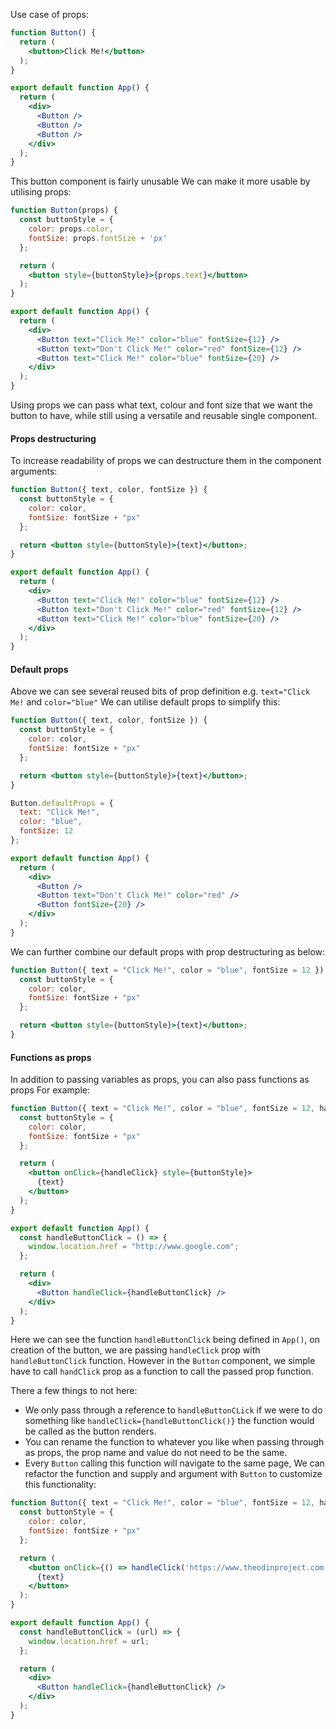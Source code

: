 Use case of props:
```jsx
function Button() {
  return (
    <button>Click Me!</button>
  );
}

export default function App() {
  return (
    <div>
      <Button />
      <Button />
      <Button />
    </div>
  );
}
```

This button component is fairly unusable
We can make it more usable by utilising props:
```jsx
function Button(props) {
  const buttonStyle = {
    color: props.color,
    fontSize: props.fontSize + 'px'
  };

  return (
    <button style={buttonStyle}>{props.text}</button>
  );
}

export default function App() {
  return (
    <div>
      <Button text="Click Me!" color="blue" fontSize={12} />
      <Button text="Don't Click Me!" color="red" fontSize={12} />
      <Button text="Click Me!" color="blue" fontSize={20} />
    </div>
  );
}
```

Using props we can pass what text, colour and font size that we want the button to have, while still using a versatile and reusable single component.

#### Props destructuring
To increase readability of props we can destructure them in the component arguments:
```jsx
function Button({ text, color, fontSize }) {
  const buttonStyle = {
    color: color,
    fontSize: fontSize + "px"
  };

  return <button style={buttonStyle}>{text}</button>;
}

export default function App() {
  return (
    <div>
      <Button text="Click Me!" color="blue" fontSize={12} />
      <Button text="Don't Click Me!" color="red" fontSize={12} />
      <Button text="Click Me!" color="blue" fontSize={20} />
    </div>
  );
}
```

#### Default props
Above we can see several reused bits of prop definition e.g. `text="Click Me!` and `color="blue"`
We can utilise default props to simplify this:
```jsx
function Button({ text, color, fontSize }) {
  const buttonStyle = {
    color: color,
    fontSize: fontSize + "px"
  };

  return <button style={buttonStyle}>{text}</button>;
}

Button.defaultProps = {
  text: "Click Me!",
  color: "blue",
  fontSize: 12
};

export default function App() {
  return (
    <div>
      <Button />
      <Button text="Don't Click Me!" color="red" />
      <Button fontSize={20} />
    </div>
  );
}
```

We can further combine our default props with prop destructuring as below:
```jsx
function Button({ text = "Click Me!", color = "blue", fontSize = 12 }) {
  const buttonStyle = {
    color: color,
    fontSize: fontSize + "px"
  };

  return <button style={buttonStyle}>{text}</button>;
}
```

#### Functions as props

In addition to passing variables as props, you can also pass functions as props
For example:
```jsx
function Button({ text = "Click Me!", color = "blue", fontSize = 12, handleClick }) {
  const buttonStyle = {
    color: color,
    fontSize: fontSize + "px"
  };

  return (
    <button onClick={handleClick} style={buttonStyle}>
      {text}
    </button>
  );
}

export default function App() {
  const handleButtonClick = () => {
    window.location.href = "http://www.google.com";
  };

  return (
    <div>
      <Button handleClick={handleButtonClick} />
    </div>
  );
}
```

Here we can see the function `handleButtonClick` being defined in `App()`, on creation of the button, we are passing `handleClick` prop with `handleButtonClick` function.
However in the `Button` component, we simple have to call `handClick` prop as a function to call the passed prop function.

There a few things to not here:
- We only pass through a reference to `handleButtonCLick` if we were to do something like `handleClick={handleButtonClick()}` the function would be called as the button renders.
- You can rename the function to whatever you like when passing through as props, the prop name and value do not need to be the same.
- Every `Button` calling this function will navigate to the same page, We can refactor the function and supply and argument with `Button` to customize this functionality:
```jsx
function Button({ text = "Click Me!", color = "blue", fontSize = 12, handleClick }) {
  const buttonStyle = {
    color: color,
    fontSize: fontSize + "px"
  };

  return (
    <button onClick={() => handleClick('https://www.theodinproject.com')} style={buttonStyle}>
      {text}
    </button>
  );
}

export default function App() {
  const handleButtonClick = (url) => {
    window.location.href = url;
  };

  return (
    <div>
      <Button handleClick={handleButtonClick} />
    </div>
  );
}
```

